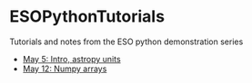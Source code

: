 ESOPythonTutorials
==================

Tutorials and notes from the ESO python demonstration series

 * [May 5: Intro, astropy units](http://eso-python.github.io/ESOPythonTutorials/ESOPythonDemoDay1.html)
 * [May 12: Numpy arrays](http://eso-python.github.io/ESOPythonTutorials/ESOPythonDemoDay2_numpyarrays_JulianTaylor.html)
